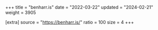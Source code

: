 +++
title = "benharr.is"
date = "2022-03-22"
updated = "2024-02-21"
weight = 3905

[extra]
source = "https://benharr.is/"
ratio = 100
size = 4
+++
